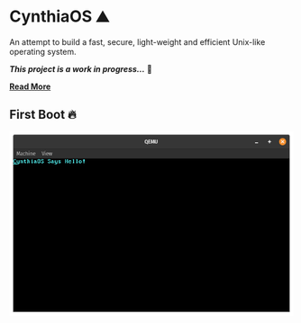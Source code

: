 # CynthiaOS :mountain:

An attempt to build a fast, secure, light-weight and efficient Unix-like operating system.

***This project is a work in progress...*** :hammer:

[**Read More**](https://cynthia.mufeedvh.com/)

## First Boot :fire:

![cynthiaos screenshot](https://raw.githubusercontent.com/CynthiaOS/cynthia/master/assets/first-boot.png)
